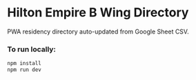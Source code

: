# Hilton Empire B Wing Directory

PWA residency directory auto-updated from Google Sheet CSV.

### To run locally:
```bash
npm install
npm run dev
